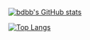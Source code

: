 [![bdbb's GitHub stats](https://github-readme-stats-lyart-gamma-33.vercel.app/api?username=bdbb&show_icons=true&theme=radical)](https://github.com/anuraghazra/github-readme-stats)

[![Top Langs](https://github-readme-stats-lyart-gamma-33.vercel.app/api/top-langs/?username=bdbb&layout=compact&langs_count=6&theme=radical)](https://github.com/anuraghazra/github-readme-stats)
